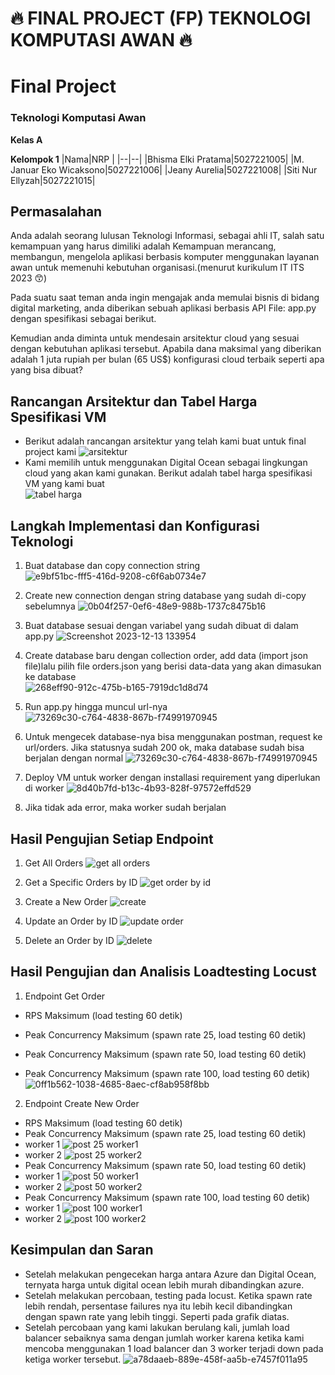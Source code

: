 # 🔥 FINAL PROJECT (FP) TEKNOLOGI KOMPUTASI AWAN 🔥

# Final Project 
### Teknologi Komputasi Awan

**Kelas A**

**Kelompok 1**
|Nama|NRP  |
|--|--|
|Bhisma Elki Pratama|5027221005|
|M. Januar Eko Wicaksono|5027221006|
|Jeany Aurelia|5027221008|
|Siti Nur Ellyzah|5027221015|

## Permasalahan
Anda adalah seorang lulusan Teknologi Informasi, sebagai ahli IT, salah satu kemampuan yang harus dimiliki adalah Kemampuan merancang, membangun, mengelola aplikasi berbasis komputer menggunakan layanan awan untuk memenuhi kebutuhan organisasi.(menurut kurikulum IT ITS 2023 😙)

Pada suatu saat teman anda ingin mengajak anda memulai bisnis di bidang digital marketing, anda diberikan sebuah aplikasi berbasis API File: app.py dengan spesifikasi sebagai berikut.

Kemudian anda diminta untuk mendesain arsitektur cloud yang sesuai dengan kebutuhan aplikasi tersebut. Apabila dana maksimal yang diberikan adalah 1 juta rupiah per bulan (65 US$) konfigurasi cloud terbaik seperti apa yang bisa dibuat?

## Rancangan Arsitektur dan Tabel Harga Spesifikasi VM
- Berikut adalah rancangan arsitektur yang telah kami buat untuk final project kami
![arsitektur](./img/archi.png)
- Kami memilih untuk menggunakan Digital Ocean sebagai lingkungan cloud yang akan kami gunakan. Berikut adalah tabel harga spesifikasi VM yang kami buat <br>
![tabel harga](./img/table.png)

## Langkah Implementasi dan Konfigurasi Teknologi
1. Buat database dan copy connection string
![e9bf51bc-fff5-416d-9208-c6f6ab0734e7](./img/createdb.jpg)

2. Create new connection dengan string database yang sudah di-copy sebelumnya
![0b04f257-0ef6-48e9-988b-1737c8475b16](./img/newconnect.jpg)

3. Buat database sesuai dengan variabel yang sudah dibuat di dalam app.py
![Screenshot 2023-12-13 133954]()

4. Create database baru dengan collection order, add data (import json file)lalu pilih file orders.json yang berisi data-data yang akan dimasukan ke database<br>
![268eff90-912c-475b-b165-7919dc1d8d74](./img/inputdata.jpg)

5. Run app.py hingga muncul url-nya
![73269c30-c764-4838-867b-f74991970945](./img/runpy.jpg)

6. Untuk mengecek database-nya bisa menggunakan postman, request ke url/orders. Jika statusnya sudah 200 ok, maka database sudah bisa berjalan dengan normal
![73269c30-c764-4838-867b-f74991970945](./img/postman.jpg)

7. Deploy VM untuk worker dengan installasi requirement yang diperlukan di worker
![8d40b7fd-b13c-4b93-828f-97572effd529](./img/deploy.png)

8. Jika tidak ada error, maka worker sudah berjalan

## Hasil Pengujian Setiap Endpoint
1. Get All Orders
![get all orders](./img/postman.jpg)

2. Get a Specific Orders by ID
![get order by id](./img/getid.jpg)

3. Create a New Order
![create](./img/create.jpg)

4. Update an Order by ID
![update order](./img/updateid.jpg)

5. Delete an Order by ID
![delete](./img/deleteid.jpg)

## Hasil Pengujian dan Analisis Loadtesting Locust
1. Endpoint Get Order
- RPS Maksimum (load testing 60 detik)
- Peak Concurrency Maksimum (spawn rate 25, load testing 60 detik)

- Peak Concurrency Maksimum (spawn rate 50, load testing 60 detik)

- Peak Concurrency Maksimum (spawn rate 100, load testing 60 detik)
![0ff1b562-1038-4685-8aec-cf8ab958f8bb](./img/getorder.jpg)

2. Endpoint Create New Order
- RPS Maksimum (load testing 60 detik)
- Peak Concurrency Maksimum (spawn rate 25, load testing 60 detik)
- worker 1
![post 25 worker1](./img/neworder.jpg)
- worker 2
![post 25 worker2](./img/neworder2.jpg)
- Peak Concurrency Maksimum (spawn rate 50, load testing 60 detik)
- worker 1
![post 50 worker1](./img/neworder.jpg)
- worker 2
![post 50 worker2](./img/neworder2.jpg)
- Peak Concurrency Maksimum (spawn rate 100, load testing 60 detik)
- worker 1
![post 100 worker1](./img/neworder.jpg)
- worker 2
![post 100 worker2](./img/neworder2.jpg)

## Kesimpulan dan Saran
- Setelah melakukan pengecekan harga antara Azure dan Digital Ocean, ternyata harga untuk digital ocean lebih murah dibandingkan azure.
- Setelah melakukan percobaan, testing pada locust. Ketika spawn rate lebih rendah, persentase failures nya itu lebih kecil dibandingkan dengan spawn rate yang lebih tinggi. Seperti pada grafik diatas.
- Setelah percobaan yang kami lakukan berulang kali, jumlah load balancer sebaiknya sama dengan jumlah worker karena ketika kami mencoba menggunakan 1 load balancer dan 3 worker terjadi down pada ketiga worker tersebut.
![a78daaeb-889e-458f-aa5b-e7457f011a95](./img/simpul.png)
